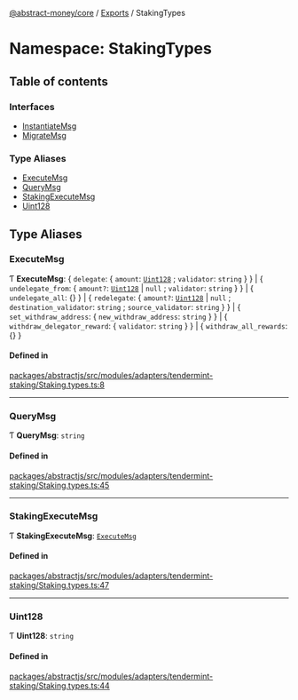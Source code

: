 [@abstract-money/core](../README.md) / [Exports](../modules.md) / StakingTypes

# Namespace: StakingTypes

## Table of contents

### Interfaces

- [InstantiateMsg](../interfaces/StakingTypes.InstantiateMsg.md)
- [MigrateMsg](../interfaces/StakingTypes.MigrateMsg.md)

### Type Aliases

- [ExecuteMsg](StakingTypes.md#executemsg)
- [QueryMsg](StakingTypes.md#querymsg)
- [StakingExecuteMsg](StakingTypes.md#stakingexecutemsg)
- [Uint128](StakingTypes.md#uint128)

## Type Aliases

### ExecuteMsg

Ƭ **ExecuteMsg**: { `delegate`: { `amount`: [`Uint128`](StakingTypes.md#uint128) ; `validator`: `string`  }  } \| { `undelegate_from`: { `amount?`: [`Uint128`](StakingTypes.md#uint128) \| ``null`` ; `validator`: `string`  }  } \| { `undelegate_all`: {}  } \| { `redelegate`: { `amount?`: [`Uint128`](StakingTypes.md#uint128) \| ``null`` ; `destination_validator`: `string` ; `source_validator`: `string`  }  } \| { `set_withdraw_address`: { `new_withdraw_address`: `string`  }  } \| { `withdraw_delegator_reward`: { `validator`: `string`  }  } \| { `withdraw_all_rewards`: {}  }

#### Defined in

[packages/abstractjs/src/modules/adapters/tendermint-staking/Staking.types.ts:8](https://github.com/AbstractSDK/frontend/blob/07410073/packages/abstractjs/src/modules/adapters/tendermint-staking/Staking.types.ts#L8)

___

### QueryMsg

Ƭ **QueryMsg**: `string`

#### Defined in

[packages/abstractjs/src/modules/adapters/tendermint-staking/Staking.types.ts:45](https://github.com/AbstractSDK/frontend/blob/07410073/packages/abstractjs/src/modules/adapters/tendermint-staking/Staking.types.ts#L45)

___

### StakingExecuteMsg

Ƭ **StakingExecuteMsg**: [`ExecuteMsg`](StakingTypes.md#executemsg)

#### Defined in

[packages/abstractjs/src/modules/adapters/tendermint-staking/Staking.types.ts:47](https://github.com/AbstractSDK/frontend/blob/07410073/packages/abstractjs/src/modules/adapters/tendermint-staking/Staking.types.ts#L47)

___

### Uint128

Ƭ **Uint128**: `string`

#### Defined in

[packages/abstractjs/src/modules/adapters/tendermint-staking/Staking.types.ts:44](https://github.com/AbstractSDK/frontend/blob/07410073/packages/abstractjs/src/modules/adapters/tendermint-staking/Staking.types.ts#L44)
